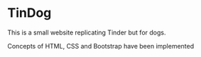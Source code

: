 # TinDog

This is a small website replicating Tinder but for dogs.

Concepts of HTML, CSS and Bootstrap have been implemented  
